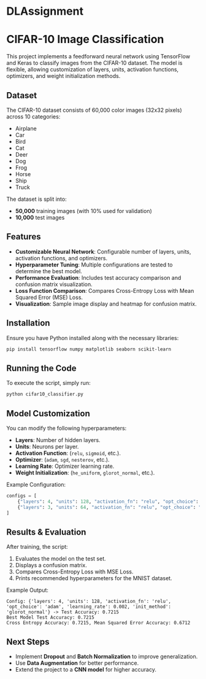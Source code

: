 # DLAssignment
# CIFAR-10 Image Classification

This project implements a feedforward neural network using TensorFlow and Keras to classify images from the CIFAR-10 dataset. The model is flexible, allowing customization of layers, units, activation functions, optimizers, and weight initialization methods.

## Dataset
The CIFAR-10 dataset consists of 60,000 color images (32x32 pixels) across 10 categories:

- Airplane
- Car
- Bird
- Cat
- Deer
- Dog
- Frog
- Horse
- Ship
- Truck

The dataset is split into:
- **50,000** training images (with 10% used for validation)
- **10,000** test images

## Features
- **Customizable Neural Network**: Configurable number of layers, units, activation functions, and optimizers.
- **Hyperparameter Tuning**: Multiple configurations are tested to determine the best model.
- **Performance Evaluation**: Includes test accuracy comparison and confusion matrix visualization.
- **Loss Function Comparison**: Compares Cross-Entropy Loss with Mean Squared Error (MSE) Loss.
- **Visualization**: Sample image display and heatmap for confusion matrix.

## Installation
Ensure you have Python installed along with the necessary libraries:

```bash
pip install tensorflow numpy matplotlib seaborn scikit-learn
```

## Running the Code
To execute the script, simply run:

```bash
python cifar10_classifier.py
```

## Model Customization
You can modify the following hyperparameters:
- **Layers**: Number of hidden layers.
- **Units**: Neurons per layer.
- **Activation Function**: (`relu`, `sigmoid`, etc.).
- **Optimizer**: (`adam`, `sgd`, `nesterov`, etc.).
- **Learning Rate**: Optimizer learning rate.
- **Weight Initialization**: (`he_uniform`, `glorot_normal`, etc.).

Example Configuration:
```python
configs = [
    {"layers": 4, "units": 128, "activation_fn": "relu", "opt_choice": "adam", "learning_rate": 2e-3, "init_method": "glorot_normal"},
    {"layers": 3, "units": 64, "activation_fn": "relu", "opt_choice": "sgd", "learning_rate": 5e-3, "init_method": "random_uniform"},
]
```

## Results & Evaluation
After training, the script:
1. Evaluates the model on the test set.
2. Displays a confusion matrix.
3. Compares Cross-Entropy Loss with MSE Loss.
4. Prints recommended hyperparameters for the MNIST dataset.

Example Output:
```
Config: {'layers': 4, 'units': 128, 'activation_fn': 'relu', 'opt_choice': 'adam', 'learning_rate': 0.002, 'init_method': 'glorot_normal'} -> Test Accuracy: 0.7215
Best Model Test Accuracy: 0.7215
Cross Entropy Accuracy: 0.7215, Mean Squared Error Accuracy: 0.6712
```

## Next Steps
- Implement **Dropout** and **Batch Normalization** to improve generalization.
- Use **Data Augmentation** for better performance.
- Extend the project to a **CNN model** for higher accuracy.



